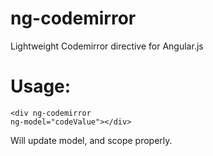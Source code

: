 ng-codemirror
=============

Lightweight Codemirror directive for Angular.js


Usage:
=====
<code>&lt;div ng-codemirror ng-model="codeValue"&gt;&lt;/div&gt;</code>

Will update model, and scope properly.
